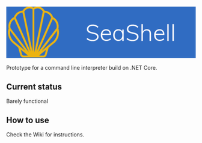 ![SeaShell](docs/SeaShell.png?maxAge=2592000)

Prototype for a command line interpreter build on .NET Core.

## Current status

Barely functional

## How to use

Check the Wiki for instructions.
